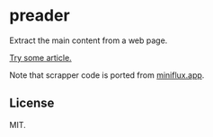 # preader

Extract the main content from a web page.

[Try some article.](https://preader.egoist.sh/?url=https://foreignpolicy.com/2021/05/28/fragile-india-strong-india/)

Note that scrapper code is ported from [miniflux.app](https://miniflux.app/).

## License

MIT.
